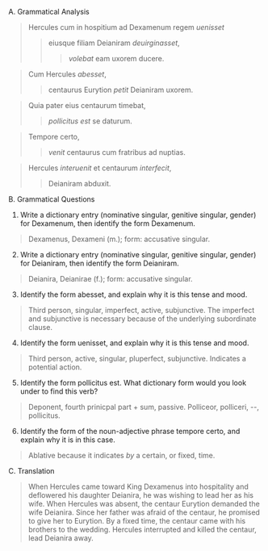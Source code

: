 A. Grammatical Analysis 
> Hercules cum in hospitium ad Dexamenum regem *uenisset* 
>> eiusque filiam Deianiram *deuirginasset*, 
>>> *volebat* eam uxorem ducere. 

>Cum Hercules *abesset*, 
>> centaurus Eurytion *petit* Deianiram uxorem. 

>Quia pater eius centaurum timebat, 
>> *pollicitus est* se daturum.

>Tempore certo, 
>> *venit* centaurus cum fratribus ad nuptias. 

> Hercules *interuenit* et centaurum *interfecit*, 
>> Deianiram abduxit.

B. Grammatical Questions
1. Write a dictionary entry (nominative singular, genitive singular, gender) for Dexamenum, then identify the form Dexamenum.
> Dexamenus, Dexameni (m.); form: accusative singular.
2. Write a dictionary entry (nominative singular, genitive singular, gender) for Deianiram, then identify the form Deianiram.
> Deianira, Deianirae (f.); form: accusative singular.  
3. Identify the form abesset, and explain why it is this tense and mood.
> Third person, singular, imperfect, active, subjunctive. The imperfect and subjunctive is necessary because of the underlying subordinate clause. 
4. Identify the form uenisset, and explain why it is this tense and mood.
> Third person, active, singular, pluperfect, subjunctive. Indicates a potential action. 
5. Identify the form pollicitus est. What dictionary form would you look under to find this verb?
> Deponent, fourth prinicpal part + sum, passive. Polliceor, polliceri, --, pollicitus. 
6. Identify the form of the noun-adjective phrase tempore certo, and explain why it is in this case.
> Ablative because it indicates *by* a certain, or fixed, time. 

C. Translation
> When Hercules came toward King Dexamenus into hospitality and deflowered his daughter Deianira, he was wishing to lead her as his wife. 
When Hercules was absent, the centaur Eurytion demanded the wife Deianira. 
Since her father was afraid of the centaur, he promised to give her to Eurytion. 
By a fixed time, the centaur came with his brothers to the wedding. 
Hercules interrupted and killed the centaur, lead Deianira away. 







